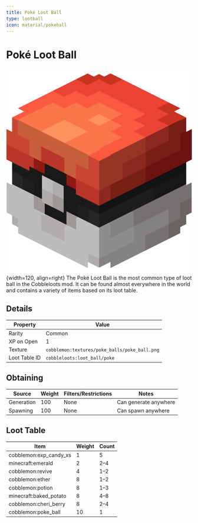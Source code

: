 ```yaml
---
title: Poké Loot Ball
type: lootball
icon: material/pokeball
---
```


# Poké Loot Ball

![Poké Ball](<../../assets/ball/Poke_Ball_(model).png>){width=120, align=right}
The Poké Loot Ball is the most common type of loot ball in the Cobbleloots mod. It can be found almost everywhere in the world and contains a variety of items based on its loot table.

## Details

| Property      | Value                                         |
| ------------- | --------------------------------------------- |
| Rarity        | Common                                        |
| XP on Open    | 1                                             |
| Texture       | `cobblemon:textures/poke_balls/poke_ball.png` |
| Loot Table ID | `cobbleloots:loot_ball/poke`                  |

## Obtaining

| Source     | Weight | Filters/Restrictions | Notes                 |
| ---------- | ------ | -------------------- | --------------------- |
| Generation | 100    | None                 | Can generate anywhere |
| Spawning   | 100    | None                 | Can spawn anywhere    |

## Loot Table

| Item                   | Weight | Count |
| ---------------------- | ------ | ----- |
| cobblemon:exp_candy_xs | 1      | 5     |
| minecraft:emerald      | 2      | 2–4   |
| cobblemon:revive       | 4      | 1–2   |
| cobblemon:ether        | 8      | 1–2   |
| cobblemon:potion       | 8      | 1–3   |
| minecraft:baked_potato | 8      | 4–8   |
| cobblemon:cheri_berry  | 8      | 2–4   |
| cobblemon:poke_ball    | 10     | 1     |
